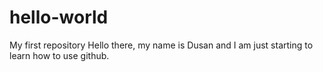 # hello-world
My first repository
Hello there, my name is Dusan and I am just starting to learn how to use github.
